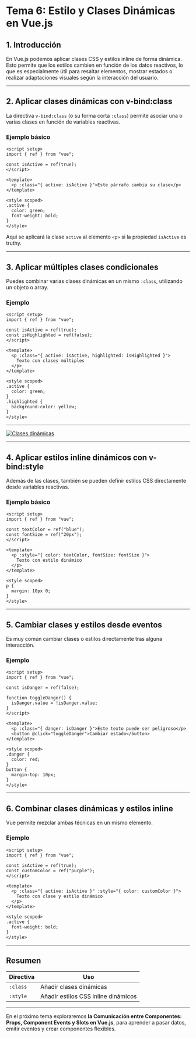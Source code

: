 # **Tema 6: Estilo y Clases Dinámicas en Vue.js**

## **1. Introducción**

En Vue.js podemos aplicar clases CSS y estilos inline de forma dinámica. Esto permite que los estilos cambien en función de los datos reactivos, lo que es especialmente útil para resaltar elementos, mostrar estados o realizar adaptaciones visuales según la interacción del usuario.

---

## **2. Aplicar clases dinámicas con v-bind:class**

La directiva `v-bind:class` (o su forma corta `:class`) permite asociar una o varias clases en función de variables reactivas.

### Ejemplo básico

```vue
<script setup>
import { ref } from "vue";

const isActive = ref(true);
</script>

<template>
  <p :class="{ active: isActive }">Este párrafo cambia su clase</p>
</template>

<style scoped>
.active {
  color: green;
  font-weight: bold;
}
</style>
```

Aquí se aplicará la clase `active` al elemento `<p>` si la propiedad `isActive` es truthy.

---

## **3. Aplicar múltiples clases condicionales**

Puedes combinar varias clases dinámicas en un mismo `:class`, utilizando un objeto o array.

### Ejemplo

```vue
<script setup>
import { ref } from "vue";

const isActive = ref(true);
const isHighlighted = ref(false);
</script>

<template>
  <p :class="{ active: isActive, highlighted: isHighlighted }">
    Texto con clases múltiples
  </p>
</template>

<style scoped>
.active {
  color: green;
}
.highlighted {
  background-color: yellow;
}
</style>
```

---

[![Clases dinámicas](https://img.youtube.com/vi/8iLO9gra6RQ/0.jpg)](https://www.youtube.com/watch?v=8iLO9gra6RQ&list=PLzA2VyZwsq_92Fnb4JEUnXUhSYfNHtcKx)

---

## **4. Aplicar estilos inline dinámicos con v-bind:style**

Además de las clases, también se pueden definir estilos CSS directamente desde variables reactivas.

### Ejemplo básico

```vue
<script setup>
import { ref } from "vue";

const textColor = ref("blue");
const fontSize = ref("20px");
</script>

<template>
  <p :style="{ color: textColor, fontSize: fontSize }">
    Texto con estilo dinámico
  </p>
</template>

<style scoped>
p {
  margin: 10px 0;
}
</style>
```

---

## **5. Cambiar clases y estilos desde eventos**

Es muy común cambiar clases o estilos directamente tras alguna interacción.

### Ejemplo

```vue
<script setup>
import { ref } from "vue";

const isDanger = ref(false);

function toggleDanger() {
  isDanger.value = !isDanger.value;
}
</script>

<template>
  <p :class="{ danger: isDanger }">Este texto puede ser peligroso</p>
  <button @click="toggleDanger">Cambiar estado</button>
</template>

<style scoped>
.danger {
  color: red;
}
button {
  margin-top: 10px;
}
</style>
```

---

## **6. Combinar clases dinámicas y estilos inline**

Vue permite mezclar ambas técnicas en un mismo elemento.

### Ejemplo

```vue
<script setup>
import { ref } from "vue";

const isActive = ref(true);
const customColor = ref("purple");
</script>

<template>
  <p :class="{ active: isActive }" :style="{ color: customColor }">
    Texto con clase y estilo dinámico
  </p>
</template>

<style scoped>
.active {
  font-weight: bold;
}
</style>
```

---

## Resumen

| Directiva | Uso                                 |
| --------- | ----------------------------------- |
| `:class`  | Añadir clases dinámicas             |
| `:style`  | Añadir estilos CSS inline dinámicos |

---

En el próximo tema exploraremos **la Comunicación entre Componentes: Props, Component Events y Slots en Vue.js**, para aprender a pasar datos, emitir eventos y crear componentes flexibles.
